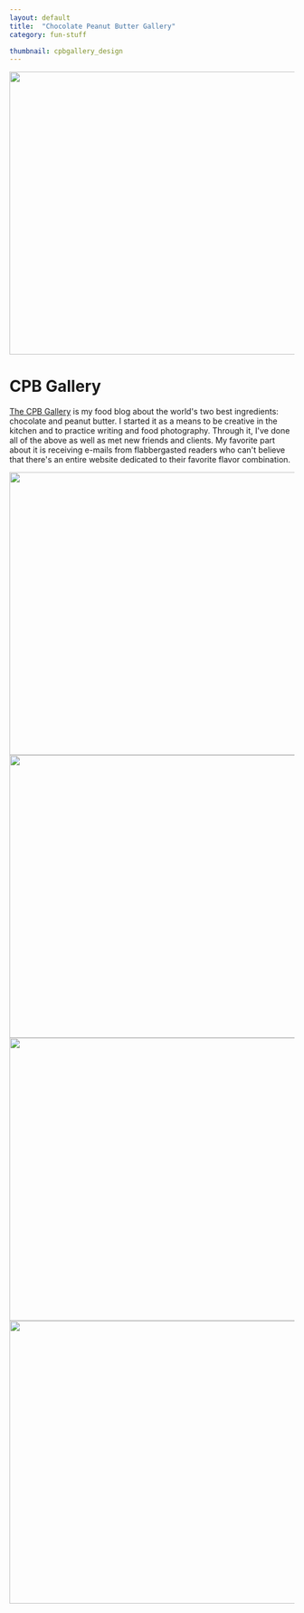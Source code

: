```yaml
---
layout: default
title:  "Chocolate Peanut Butter Gallery"
category: fun-stuff

thumbnail: cpbgallery_design
---
```


<img src="{{ site.baseurl}}/images/cpbgallery_design_01.gif" width="790" height="500">

# CPB Gallery

[The CPB Gallery](http://www.cpbgallery.com/) is my food blog about the world's two best ingredients: chocolate and peanut butter. I started it as a means to be creative in the kitchen and to practice writing and food photography. Through it, I've done all of the above as well as met new friends and clients. My favorite part about it is receiving e-mails from flabbergasted readers who can't believe that there's an entire website dedicated to their favorite flavor combination.

<img src="{{ site.baseurl}}/images/cpbgallery_design_02.gif" width="790" height="500">
<img src="{{ site.baseurl}}/images/cpbgallery_design_03.gif" width="790" height="500">
<img src="{{ site.baseurl}}/images/cpbgallery_design_04.gif" width="790" height="500">
<img src="{{ site.baseurl}}/images/cpbgallery_design_05.gif" width="790" height="500">
